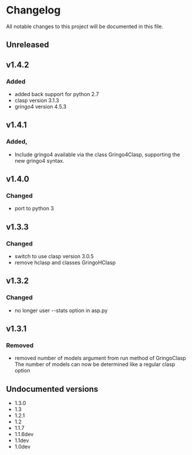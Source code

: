 # Changelog
All notable changes to this project will be documented in this file.

## Unreleased

## v1.4.2
### Added
- added back support for python 2.7
- clasp version 3.1.3
- gringo4 version 4.5.3

## v1.4.1
### Added,
- Include gringo4 available via the class Gringo4Clasp,
  supporting the new gringo4 syntax.
  
## v1.4.0
### Changed
- port to python 3
 
## v1.3.3
### Changed
- switch to use clasp version 3.0.5
- remove hclasp and classes GringoHClasp

## v1.3.2
### Changed
- no longer user --stats option in asp.py

## v1.3.1
### Removed
- removed number of models argument from run method of GringoClasp
  The number of models can now be determined like a regular clasp option
  
## Undocumented versions
- 1.3.0
- 1.3
- 1.2.1
- 1.2
- 1.1.7
- 1.1.6dev 	
- 1.1dev 	
- 1.0dev
